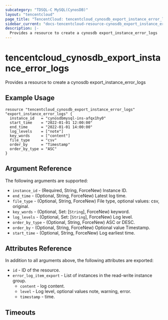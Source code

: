 ```yaml
---
subcategory: "TDSQL-C MySQL(CynosDB)"
layout: "tencentcloud"
page_title: "TencentCloud: tencentcloud_cynosdb_export_instance_error_logs"
sidebar_current: "docs-tencentcloud-resource-cynosdb_export_instance_error_logs"
description: |-
  Provides a resource to create a cynosdb export_instance_error_logs
---
```


# tencentcloud_cynosdb_export_instance_error_logs

Provides a resource to create a cynosdb export_instance_error_logs

## Example Usage

```hcl
resource "tencentcloud_cynosdb_export_instance_error_logs" "export_instance_error_logs" {
  instance_id   = "cynosdbmysql-ins-afqx1hy0"
  start_time    = "2022-01-01 12:00:00"
  end_time      = "2022-01-01 14:00:00"
  log_levels    = ["note"]
  key_words     = ["content"]
  file_type     = "csv"
  order_by      = "Timestamp"
  order_by_type = "ASC"
}
```

## Argument Reference

The following arguments are supported:

* `instance_id` - (Required, String, ForceNew) Instance ID.
* `end_time` - (Optional, String, ForceNew) Latest log time.
* `file_type` - (Optional, String, ForceNew) File type, optional values: csv, original.
* `key_words` - (Optional, Set: [`String`], ForceNew) keyword.
* `log_levels` - (Optional, Set: [`String`], ForceNew) Log level.
* `order_by_type` - (Optional, String, ForceNew) ASC or DESC.
* `order_by` - (Optional, String, ForceNew) Optional value Timestamp.
* `start_time` - (Optional, String, ForceNew) Log earliest time.

## Attributes Reference

In addition to all arguments above, the following attributes are exported:

* `id` - ID of the resource.
* `error_log_item_export` - List of instances in the read-write instance group.
  * `content` - log content.
  * `level` - Log level, optional values note, warning, error.
  * `timestamp` - time.


## Timeouts

<no value>



